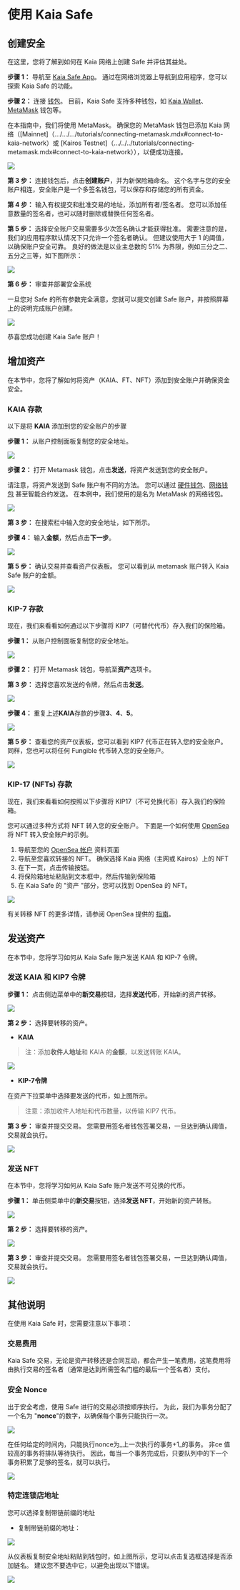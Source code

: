 # 使用 Kaia Safe

## 创建安全

在这里，您将了解到如何在 Kaia 网络上创建 Safe 并评估其益处。

**步骤 1：** 导航至 [Kaia Safe App](https://safe.kaia.io/)。 通过在网络浏览器上导航到应用程序，您可以探索 Kaia Safe 的功能。

**步骤 2：** 连接 [钱包](https://docs.ethhub.io/using-ethereum/wallets/intro-to-ethereum-wallets/)。 目前，Kaia Safe 支持多种钱包，如 [Kaia Wallet](https://docs.kaiawallet.io/)、[MetaMask](.../.../.../tutorials/connecting-metamask.mdx) 钱包等。

在本指南中，我们将使用 MetaMask。 确保您的 MetaMask 钱包已添加 Kaia 网络（[Mainnet]（.../.../.../tutorials/connecting-metamask.mdx#connect-to-kaia-network）或 [Kairos Testnet]（.../../../tutorials/connecting-metamask.mdx#connect-to-kaia-network）），以便成功连接。

![](/img/build/tools/kaia-safe/kaia-safe-connect-wallet.png)

**第 3 步：** 连接钱包后，点击**创建账户**，并为新保险箱命名。 这个名字与您的安全账户相连，安全账户是一个多签名钱包，可以保存和存储您的所有资金。

**第 4 步：** 输入有权提交和批准交易的地址，添加所有者/签名者。 您可以添加任意数量的签名者，也可以随时删除或替换任何签名者。

**第 5 步：** 选择安全账户交易需要多少次签名确认才能获得批准。 需要注意的是，我们的应用程序默认情况下只允许一个签名者确认。 但建议使用大于 1 的阈值，以确保账户安全可靠。 良好的做法是以业主总数的 51% 为界限，例如三分之二、五分之三等，如下图所示：

![](/img/build/tools/kaia-safe/kaia-safe-create-acct.gif)

**第 6 步：** 审查并部署安全系统

一旦您对 Safe 的所有参数完全满意，您就可以提交创建 Safe 账户，并按照屏幕上的说明完成账户创建。

![](/img/build/tools/kaia-safe/kaia-safe-create-review.gif)

恭喜您成功创建 Kaia Safe 账户！

## 增加资产

在本节中，您将了解如何将资产（KAIA、FT、NFT）添加到安全账户并确保资金安全。

### KAIA 存款

以下是将 **KAIA** 添加到您的安全账户的步骤

**步骤 1：** 从账户控制面板复制您的安全地址。

![](/img/build/tools/kaia-safe/ks-deposit-copy-addr.png)

**步骤 2：** 打开 Metamask 钱包，点击**发送**，将资产发送到您的安全账户。

请注意，将资产发送到 Safe 账户有不同的方法。 您可以通过 [硬件钱包](https://www.ledger.com/academy/crypto-hardware-wallet)、[网络钱包](https://medium.com/arcana-network-blog/why-web-wallets-e77c776e4d5e) 甚至智能合约发送。 在本例中，我们使用的是名为 MetaMask 的网络钱包。

![](/img/build/tools/kaia-safe/ks-token-send-btn.png)

**第 3 步：** 在搜索栏中输入您的安全地址，如下所示。

**步骤 4：** 输入**金额**，然后点击**下一步**。

![](/img/build/tools/kaia-safe/ks-token-send-details.png)

**第 5 步：** 确认交易并查看资产仪表板。 您可以看到从 metamask 账户转入 Kaia Safe 账户的金额。

![](/img/build/tools/kaia-safe/kaia-safe-klay-bal.png)

### KIP-7 存款

现在，我们来看看如何通过以下步骤将 KIP7（可替代代币）存入我们的保险箱。

**步骤 1：** 从账户控制面板复制您的安全地址。

![](/img/build/tools/kaia-safe/ks-deposit-ft-copy.png)

**步骤 2：** 打开 Metamask 钱包，导航至**资产**选项卡。

**第 3 步：** 选择您喜欢发送的令牌，然后点击**发送**。

![](/img/build/tools/kaia-safe/ks-ft-send-btn.png)

**步骤 4：** 重复上述**KAIA**存款的步骤**3**、**4**、**5**。

![](/img/build/tools/kaia-safe/ks-ft-send-details.png)

**第 5 步：** 查看您的资产仪表板，您可以看到 KIP7 代币正在转入您的安全账户。 同样，您也可以将任何 Fungible 代币转入您的安全账户。

![](/img/build/tools/kaia-safe/ks-ft-balance.png)

### KIP-17 (NFTs) 存款

现在，我们来看看如何按照以下步骤将 KIP17（不可兑换代币）存入我们的保险箱。

您可以通过多种方式将 NFT 转入您的安全账户。 下面是一个如何使用 [OpenSea](https://opensea.io/about) 将 NFT 转入安全账户的示例。

1. 导航至您的 [OpenSea 帐户](https://testnets.opensea.io/account) 资料页面
2. 导航至您喜欢转接的 NFT。 确保选择 Kaia 网络（主网或 Kairos）上的 NFT
3. 在下一页，点击传输按钮。
4. 将保险箱地址粘贴到文本框中，然后传输到保险箱
5. 在 Kaia Safe 的 "资产 "部分，您可以找到 OpenSea 的 NFT。

![](/img/build/tools/kaia-safe/kaia-safe-trf-nft.gif)

有关转移 NFT 的更多详情，请参阅 OpenSea 提供的 [指南](https://support.opensea.io/en/articles/8866959-how-can-i-transfer-an-nft-using-opensea)。

## 发送资产

在本节中，您将学习如何从 Kaia Safe 账户发送 KAIA 和 KIP-7 令牌。

### 发送 KAIA 和 KIP7 令牌<a id="Send KAIA from Safe"></a>

**步骤 1：** 点击侧边菜单中的**新交易**按钮，选择**发送代币**，开始新的资产转移。

![](/img/build/tools/kaia-safe/kaia-safe-init-send-token.gif)

**第 2 步：** 选择要转移的资产。

- **KAIA**

> 注：添加**收件人地址**和 KAIA 的**金额**，以发送转账 KAIA。

![](/img/build/tools/kaia-safe/kaia-safe-send-token-details.gif)

- **KIP-7令牌**

在资产下拉菜单中选择要发送的代币，如上图所示。

> 注意：添加收件人地址和代币数量，以传输 KIP7 代币。

**第 3 步：** 审查并提交交易。 您需要用签名者钱包签署交易，一旦达到确认阈值，交易就会执行。

![](/img/build/tools/kaia-safe/kaia-safe-review-send-tokens.gif)

### 发送 NFT<a id="Send NFTs from Safe"></a>

在本节中，您将学习如何从 Kaia Safe 账户发送不可兑换的代币。

**步骤 1：** 单击侧菜单中的**新交易**按钮，选择**发送 NFT**，开始新的资产转账。

![](/img/build/tools/kaia-safe/kaia-safe-init-send-nft.gif)

**第 2 步：** 选择要转移的资产。

![](/img/build/tools/kaia-safe/kaia-safe-send-nft-details.gif)

**第 3 步：** 审查并提交交易。 您需要用签名者钱包签署交易，一旦达到确认阈值，交易就会执行。

![](/img/build/tools/kaia-safe/kaia-safe-review-send-nft.gif)

## 其他说明<a id="Points to Note"></a>

在使用 Kaia Safe 时，您需要注意以下事项：

### 交易费用<a id="Transaction Fees"></a>

Kaia Safe 交易，无论是资产转移还是合同互动，都会产生一笔费用，这笔费用将由执行交易的签名者（通常是达到所需签名门槛的最后一个签名者）支付。

### 安全 Nonce<a id="Safe Nonce"></a>

出于安全考虑，使用 Safe 进行的交易必须按顺序执行。 为此，我们为事务分配了一个名为 "**nonce**"的数字，以确保每个事务只能执行一次。

![](/img/build/tools/kaia-safe/ks-nounce.png)

在任何给定的时间内，只能执行nonce为_上一次执行的事务+1_的事务。 非ce 值较高的事务将排队等待执行。 因此，每当一个事务完成后，只要队列中的下一个事务积累了足够的签名，就可以执行。

![](/img/build/tools/kaia-safe/ks-pending-tx.png)

### 特定连锁店地址<a id="Chain-specific addresses"></a>

您可以选择复制带链前缀的地址

- 复制带链前缀的地址：

![](/img/build/tools/kaia-safe/ks-chain-spec-addr.png)

从仪表板复制安全地址粘贴到钱包时，如上图所示，您可以点击复选框选择是否添加链名。 建议您不要选中它，以避免出现以下错误。

![](/img/build/tools/kaia-safe/ks-chain-addr-err.png)
